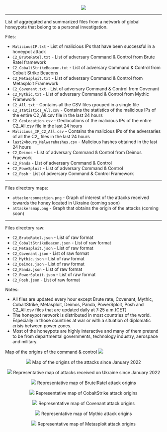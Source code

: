<p align="center">
  <img src="https://user-images.githubusercontent.com/29124284/180993282-2bac97c5-f9a8-4bb8-ba9a-8dcfe4116c57.JPG"/>
</p>
 
---

List of aggregated and summarized files from a network of global honeypots that belong to a personal investigation.

Files:
  * `MaliciousIP.txt` - List of malicious IPs that have been successful in a honeypot attack
  * `C2_BruteRatel.txt` - List of adversary Command & Control from Brute Ratel framework
  * `C2_CobaltStrikeBeacon.txt` - List of adversary Command & Control from Cobalt Strike Beacons
  * `C2_Metasploit.txt` - List of adversary Command & Control from Metasploit Framework
  * `C2_Covenant.txt` - List of adversary Command & Control from Covenant
  * `C2_Mythic.txt` - List of adversary Command & Control from Mythic Framework  
  * `C2_All.txt` - Contains all the CSV files grouped in a single file
  * `C2_statistics_All.csv` - Contains the statistics of the malicious IPs of the entire C2_All.csv file in the last 24 hours
  * `C2_GeoLocation.csv` - Geolocations of the malicious IPs of the entire C2_All.csv file in the last 24 hours
  * `Malicious_IP_C2_All.csv` - Contains the malicious IPs of the adversaries of all the C2_ files in  the last 24 hours
  * `last24hours_Malwarehashes.csv` - Malicious hashes obtained in the last 24 hours
  * `C2_Deimos` - List of adversary Command & Control from Deimos Fraework
  * `C2_Panda` - List of adversary Command & Control 
  * `C2_PoweSploit` - List of adversary Command & Control
  * `C2_Posh` - List of adversary Command & Control Framework 
---
Files directory maps:
  * `attackerconnection.png` - Graph of interest of the attacks received towards the honey located in Ukraine (coming soon)
  * `attackersmap.png` - Graph that obtains the origin of the attacks (coming soon)


---
Files directory raw:
  * `C2_BruteRatel.json` - List of raw format
  * `C2_CobaltStrikeBeacon.json` - List of raw format 
  * `C2_Metasploit.json` - List of raw format
  * `C2_Covenant.json` - List of raw format
  * `C2_Mythic.json` - List of raw format
  * `C2_Deimos.json` - List of raw format
  * `C2_Panda.json` - List of raw format
  * `C2_PowerSploit.json` - List of raw format
  * `C2_Posh.json` - List of raw format
  
Notes:
 * All files are updated every hour except Brute rate, Covenant, Mythic, CobaltStrike, Metasploit, Deimos, Panda, PowerSploit, Posh and C2_All.csv files that are updated daily at 7:25 a.m.(CET)
 * The honeypot network is distributed in most countries of the world. Especially in those countries at war or with a situation of diplomatic crisis between power zones.
 * Most of the honeypots are highly interactive and many of them pretend to be from departmental governments, technology industry, aerospace and military.

<p>
</p>

Map of the origins of the command & control
  <img src="https://raw.githubusercontent.com/conexioninversa/MalwareIntel/main/maps/adversaries.gif"/>
<p>
</p>


<p align="center">
  <img src="https://raw.githubusercontent.com/conexioninversa/MalwareIntel/main/maps/attackersmap.png"/>
Map of the origins of the attacks since January 2022
</p>

<p align="center">
  <img src="https://raw.githubusercontent.com/conexioninversa/MalwareIntel/main/maps/attackerconnection.png"/>
Representative map of attacks received on Ukraine since January 2022
</p>

<p align="center">
  <img src="https://raw.githubusercontent.com/conexioninversa/MalwareIntel/main/maps/BruteRatelsource.png"/>
Representative map of BrutelRatel attack origins
</p>

<p align="center">
  <img src="https://raw.githubusercontent.com/conexioninversa/MalwareIntel/main/maps/Cobaltsource.png"/>
Representative map of CobaltStrike attack origins
</p>

<p align="center">
  <img src="https://raw.githubusercontent.com/conexioninversa/MalwareIntel/main/maps/Covenantsource.png"/>
Representative map of Covenant attack origins
</p>

<p align="center">
  <img src="https://raw.githubusercontent.com/conexioninversa/MalwareIntel/main/maps/Mythicsource.png"/>
Representative map of Mythic attack origins
</p>

<p align="center">
  <img src="https://raw.githubusercontent.com/conexioninversa/MalwareIntel/main/maps/Metasploitsource.png"/>
Representative map of Metasploit attack origins
</p>
